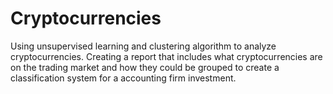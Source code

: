 # Cryptocurrencies
Using unsupervised learning and clustering algorithm to analyze cryptocurrencies. 
Creating a report that includes what cryptocurrencies are on the trading market and how they could be grouped to create a classification system for a accounting firm investment.
